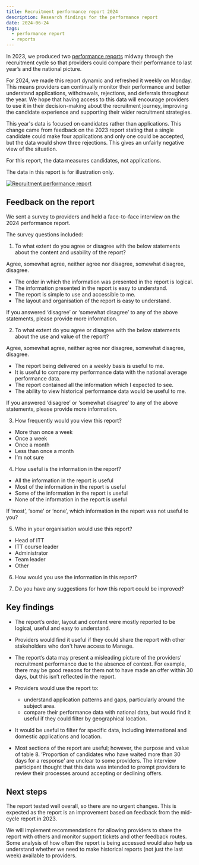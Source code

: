 ```yaml
---
title: Recruitment performance report 2024
description: Research findings for the performance report
date: 2024-06-24
tags:
  - performance report
  - reports
---
```


In 2023, we produced two [performance reports](/manage-teacher-training-applications/provider-recruitment-performance/) midway through the recruitment cycle so that providers could compare their performance to last year’s and the national picture.

For 2024, we made this report dynamic and refreshed it weekly on Monday. This means providers can continually monitor their performance and better understand applications, withdrawals, rejections, and deferrals throughout the year. We hope that having access to this data will encourage providers to use it in their decision-making about the recruitment journey, improving the candidate experience and supporting their wider recruitment strategies.

This year's data is focused on candidates rather than applications. This change came from feedback on the 2023 report stating that a single candidate could make four applications and only one could be accepted, but the data would show three rejections. This gives an unfairly negative view of the situation.

For this report, the data measures candidates, not applications.

The data in this report is for illustration only.

[![Recruitment performance report](recruitment-performance-report.png "Recruitment performance report (Select image to view larger version)")](recruitment-performance-report.png)

## Feedback on the report

We sent a survey to providers and held a face-to-face interview on the 2024 performance report.

The survey questions included:

1. To what extent do you agree or disagree with the below statements about the content and usability of the report?

Agree, somewhat agree, neither agree nor disagree,  somewhat disagree, disagree.

- The order in which the information was presented in the report is logical.
- The information presented in the report is easy to understand.
- The report is simple to use and accessible to me.
- The layout and organisation of the report is easy to understand.

If you answered ‘disagree’ or ‘somewhat disagree’ to any of the above statements, please provide more information.

2. To what extent do you agree or disagree with the below statements about the use and value of the report?

Agree, somewhat agree, neither agree nor disagree,  somewhat disagree, disagree.

- The report being delivered on a weekly basis is useful to me.
- It is useful to compare my performance data with the national average performance data.
- The report contained all the information which I expected to see.
- The ability to view historical performance data would be useful to me.

If you answered ‘disagree’ or ‘somewhat disagree’ to any of the above statements, please provide more information.

3. How frequently would you view this report?

- More than once a week
- Once a week
- Once a month
- Less than once a month
- I’m not sure

4. How useful is the information in the report?

- All the information in the report is useful
- Most of the information in the report is useful
- Some of the information in the report is useful
- None of the information in the report is useful

If ‘most’, ‘some’ or ‘none’, which information in the report was not useful to you?

5. Who in your organisation would use this report?

- Head of ITT
- ITT course leader
- Administrator
- Team leader
- Other

6. How would you use the information in this report?

7. Do you have any suggestions for how this report could be improved?

## Key findings

- The report’s order, layout and content were mostly reported to be logical, useful and easy to understand.

- Providers would find it useful if they could share the report with other stakeholders who don't have access to Manage.

- The report’s data may present a misleading picture of the providers' recruitment performance due to the absence of context. For example, there may be good reasons for them not to have made an offer within 30 days, but this isn’t reflected in the report.

- Providers would use the report to:
  - understand application patterns and gaps, particularly around the subject area.
  - compare their performance data with national data, but would find it useful if they could filter by geographical location.

- It would be useful to filter for specific data, including international and domestic applications and location.

- Most sections of the report are useful; however, the purpose and value of table 8. ‘Proportion of candidates who have waited more than 30 days for a response’ are unclear to some providers. The interview participant thought that this data was intended to prompt providers to review their processes around accepting or declining offers.

## Next steps

The report tested well overall, so there are no urgent changes. This is expected as the report is an improvement based on feedback from the mid-cycle report in 2023.

We will implement recommendations for allowing providers to share the report with others and monitor support tickets and other feedback routes. Some analysis of how often the report is being accessed would also help us understand whether we need to make historical reports (not just the last week) available to providers.
